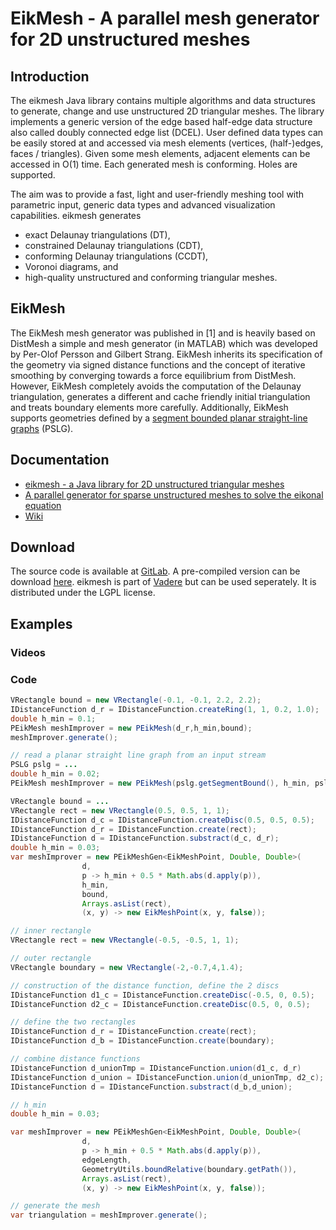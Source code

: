 # EikMesh - A parallel mesh generator for 2D unstructured meshes

## Introduction

The eikmesh Java library contains multiple algorithms and data structures to generate, change and use unstructured 2D triangular meshes.
The library implements a generic version of the edge based half-edge data structure also called doubly connected edge list (DCEL).
User defined data types can be easily stored at and accessed via mesh elements (vertices, (half-)edges, faces / triangles).
Given some mesh elements, adjacent elements can be accessed in O(1) time.
Each generated mesh is conforming. Holes are supported.

The aim was to provide a fast, light and user-friendly meshing tool with parametric input, generic data types and advanced visualization capabilities.
eikmesh generates
- exact Delaunay triangulations (DT),
- constrained Delaunay triangulations (CDT),
- conforming Delaunay triangulations (CCDT),
- Voronoi diagrams, and 
- high-quality unstructured and conforming triangular meshes.

## EikMesh

The EikMesh mesh generator was published in [1] and is heavily based on DistMesh a simple and mesh generator (in MATLAB) which was developed by Per-Olof Persson and Gilbert Strang.
EikMesh inherits its specification of the geometry via signed distance functions and the concept of iterative smoothing by converging towards a force equilibrium from DistMesh.
However, EikMesh completely avoids the computation of the Delaunay triangulation, generates a different and cache friendly initial triangulation and treats boundary elements more carefully.
Additionally, EikMesh supports geometries defined by a [segment bounded planar straight-line graphs](https://en.wikipedia.org/wiki/Planar_straight-line_graph) (PSLG).

## Documentation

- [eikmesh - a Java library for 2D unstructured triangular meshes](TODO)
- [A parallel generator for sparse unstructured meshes to solve the eikonal equation](https://doi.org/10.1016/j.jocs.2018.09.009)
- [Wiki](https://gitlab.lrz.de/vadere/vadere/wikis/eikmesh/Overview)

## Download

The source code is available at [GitLab](https://gitlab.lrz.de/vadere/vadere/tree/master/VadereMeshing).
A pre-compiled version can be download [here](TODO). 
eikmesh is part of [Vadere](http://www.vadere.org/) but can be used seperately. It is distributed under the LGPL license.

## Examples

### Videos

### Code

```java
VRectangle bound = new VRectangle(-0.1, -0.1, 2.2, 2.2);
IDistanceFunction d_r = IDistanceFunction.createRing(1, 1, 0.2, 1.0);
double h_min = 0.1;
PEikMesh meshImprover = new PEikMesh(d_r,h_min,bound);
meshImprover.generate();
```

```java 
// read a planar straight line graph from an input stream
PSLG pslg = ...
double h_min = 0.02;
PEikMesh meshImprover = new PEikMesh(pslg.getSegmentBound(), h_min, pslg.getHoles());
```


```java
VRectangle bound = ...
VRectangle rect = new VRectangle(0.5, 0.5, 1, 1);
IDistanceFunction d_c = IDistanceFunction.createDisc(0.5, 0.5, 0.5);
IDistanceFunction d_r = IDistanceFunction.create(rect);
IDistanceFunction d = IDistanceFunction.substract(d_c, d_r);
double h_min = 0.03;
var meshImprover = new PEikMeshGen<EikMeshPoint, Double, Double>(
				d,
				p -> h_min + 0.5 * Math.abs(d.apply(p)),
				h_min,
				bound,
				Arrays.asList(rect),
				(x, y) -> new EikMeshPoint(x, y, false));
```

```java
// inner rectangle
VRectangle rect = new VRectangle(-0.5, -0.5, 1, 1);

// outer rectangle
VRectangle boundary = new VRectangle(-2,-0.7,4,1.4);

// construction of the distance function, define the 2 discs
IDistanceFunction d1_c = IDistanceFunction.createDisc(-0.5, 0, 0.5);
IDistanceFunction d2_c = IDistanceFunction.createDisc(0.5, 0, 0.5);

// define the two rectangles
IDistanceFunction d_r = IDistanceFunction.create(rect);
IDistanceFunction d_b = IDistanceFunction.create(boundary);

// combine distance functions
IDistanceFunction d_unionTmp = IDistanceFunction.union(d1_c, d_r)
IDistanceFunction d_union = IDistanceFunction.union(d_unionTmp, d2_c);
IDistanceFunction d = IDistanceFunction.substract(d_b,d_union);

// h_min
double h_min = 0.03;

var meshImprover = new PEikMeshGen<EikMeshPoint, Double, Double>(
				d,
				p -> h_min + 0.5 * Math.abs(d.apply(p)),
				edgeLength,
				GeometryUtils.boundRelative(boundary.getPath()),
				Arrays.asList(rect),
				(x, y) -> new EikMeshPoint(x, y, false));

// generate the mesh
var triangulation = meshImprover.generate();
```